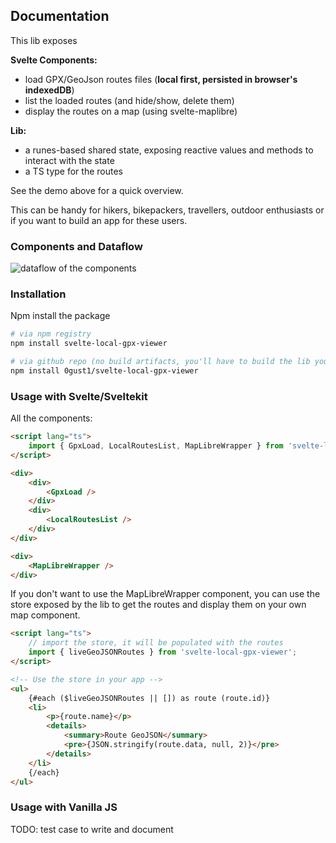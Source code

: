 ## Documentation

This lib exposes

**Svelte Components:**

- load GPX/GeoJson routes files (**local first, persisted in browser's indexedDB**)
- list the loaded routes (and hide/show, delete them)
- display the routes on a map (using svelte-maplibre)

**Lib:**

- a runes-based shared state, exposing reactive values and methods to interact with the state
- a TS type for the routes

See the demo above for a quick overview.

This can be handy for hikers, bikepackers, travellers, outdoor enthusiasts or if you want to build an app for these users.

### Components and Dataflow

<img alt="dataflow of the components" src="dataflow.excalidraw.svg">

### Installation

Npm install the package

```bash
# via npm registry
npm install svelte-local-gpx-viewer

# via github repo (no build artifacts, you'll have to build the lib yourself)
npm install 0gust1/svelte-local-gpx-viewer
```

### Usage with Svelte/Sveltekit

All the components:

```html
<script lang="ts">
	import { GpxLoad, LocalRoutesList, MapLibreWrapper } from 'svelte-local-gpx-viewer';
</script>

<div>
	<div>
		<GpxLoad />
	</div>
	<div>
		<LocalRoutesList />
	</div>
</div>

<div>
	<MapLibreWrapper />
</div>
```

If you don't want to use the MapLibreWrapper component, you can use the store exposed by the lib to get the routes and display them on your own map component.

```html
<script lang="ts">
	// import the store, it will be populated with the routes
	import { liveGeoJSONRoutes } from 'svelte-local-gpx-viewer';
</script>

<!-- Use the store in your app -->
<ul>
	{#each ($liveGeoJSONRoutes || []) as route (route.id)}
	<li>
		<p>{route.name}</p>
		<details>
			<summary>Route GeoJSON</summary>
			<pre>{JSON.stringify(route.data, null, 2)}</pre>
		</details>
	</li>
	{/each}
</ul>
```

### Usage with Vanilla JS

TODO: test case to write and document
